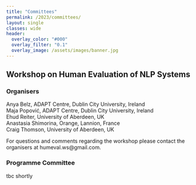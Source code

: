 ```yaml
---
title: "Committees"
permalink: /2023/committees/
layout: single
classes: wide
header:
  overlay_color: "#000"
  overlay_filter: "0.1"
  overlay_image: /assets/images/banner.jpg
---
```


<style>.athere:before {content: '@'; }</style>
<script type="text/javascript">
function init(){
    var x = document.getElementsByClassName('contactaddr');
    for (var i = 0; i < x.length; i++){
        var sp = x[i];
        var mt = sp.innerHTML;
        mt = mt.replace(/<span.*\/span>/, '@');
        sp.innerHTML = '<a href="mailto:' + mt + '">' + mt + '</a>';
    }
}
window.addEventListener("load", init, false);
</script>

## Workshop on Human Evaluation of NLP Systems


### Organisers

Anya Belz, ADAPT Centre, Dublin City University, Ireland\
Maja Popović, ADAPT Centre, Dublin City University, Ireland\
Ehud Reiter, University of Aberdeen, UK\
Anastasia Shimorina, Orange, Lannion, France\
Craig Thomson, University of Aberdeen, UK


For questions and comments regarding the workshop please contact the organisers at <span class="contactaddr">humeval.ws<span class="athere"></span>gmail.com</span>. 

### Programme Committee

tbc shortly
